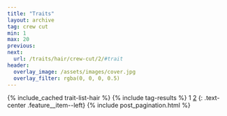 ```yaml
---
title: "Traits"
layout: archive
tag: crew cut
min: 1
max: 20
previous:
next:
  url: /traits/hair/crew-cut/2/#trait
header:
  overlay_image: /assets/images/cover.jpg
  overlay_filter: rgba(0, 0, 0, 0.5)
---
```

{% include_cached trait-list-hair %}
{% include tag-results %}
1 [2](/traits/hair/crew-cut/2/#trait) 
{: .text-center .feature__item--left}
{% include post_pagination.html %}
